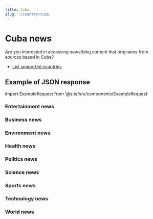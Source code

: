 ```yaml
---
title: Cuba
slug: '/country/cuba'
---
```


# Cuba news

Are you interested in accessing news/blog content that originates from sources based in Cuba?

- [List supported countries](/get-articles/countries)

## Example of JSON response

import ExampleRequest from '@site/src/components/ExampleRequest'

### Entertainment news
<ExampleRequest url="https://apitube.io/v1/news/articles?limit=2&category=news/Arts_and_Entertainment&language=cu"></ExampleRequest>

### Business news
<ExampleRequest url="https://apitube.io/v1/news/articles?limit=2&category=news/Business&language=cu"></ExampleRequest>

### Environment news
<ExampleRequest url="https://apitube.io/v1/news/articles?limit=2&category=news/Environment&language=cu"></ExampleRequest>

### Health news
<ExampleRequest url="https://apitube.io/v1/news/articles?limit=2&category=news/Health&language=cu"></ExampleRequest>

### Politics news
<ExampleRequest url="https://apitube.io/v1/news/articles?limit=2&category=news/Politics&language=cu"></ExampleRequest>

### Science news
<ExampleRequest url="https://apitube.io/v1/news/articles?limit=2&category=news/Science&language=cu"></ExampleRequest>

### Sports news
<ExampleRequest url="https://apitube.io/v1/news/articles?limit=2&category=news/Sports&language=cu"></ExampleRequest>

### Technology news
<ExampleRequest url="https://apitube.io/v1/news/articles?limit=2&category=news/Technology&language=cu"></ExampleRequest>

### World news
<ExampleRequest url="https://apitube.io/v1/news/articles?limit=2&category=news/World&language=cu"></ExampleRequest>
